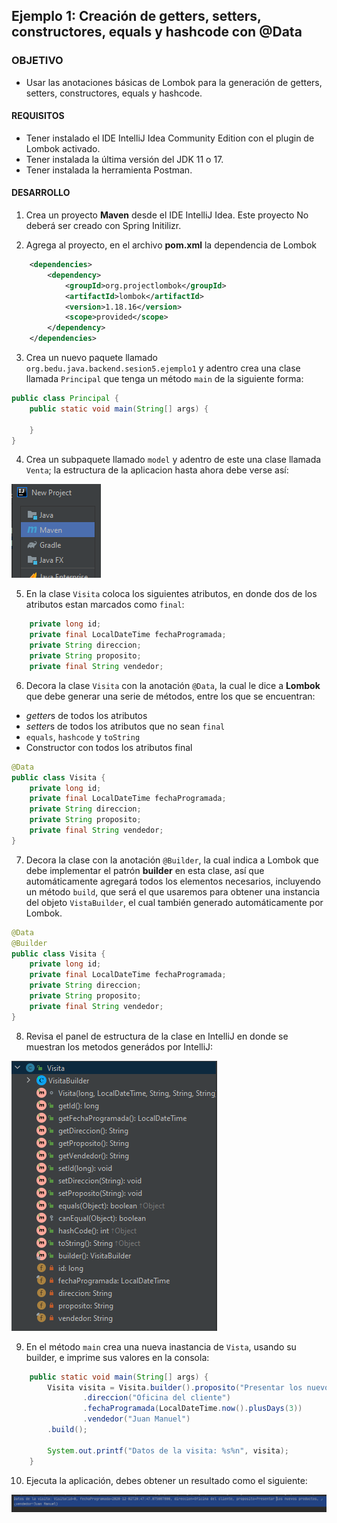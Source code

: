 ## Ejemplo 1: Creación de getters, setters, constructores, equals y hashcode con @Data

### OBJETIVO
- Usar las anotaciones básicas de Lombok para la generación de getters, setters, constructores, equals y hashcode.

#### REQUISITOS
- Tener instalado el IDE IntelliJ Idea Community Edition con el plugin de Lombok activado.
- Tener instalada la última versión del JDK 11 o 17.
- Tener instalada la herramienta Postman.


#### DESARROLLO

1. Crea un proyecto **Maven** desde el IDE IntelliJ Idea. Este proyecto No deberá ser creado con Spring Initilizr.

2. Agrega al proyecto, en el archivo **pom.xml** la dependencia de Lombok 

```xml
    <dependencies>
        <dependency>
            <groupId>org.projectlombok</groupId>
            <artifactId>lombok</artifactId>
            <version>1.18.16</version>
            <scope>provided</scope>
        </dependency>
    </dependencies>
```
3. Crea un nuevo paquete llamado `org.bedu.java.backend.sesion5.ejemplo1` y adentro crea una clase llamada `Principal` que tenga un método `main` de la siguiente forma:
```java
public class Principal {
    public static void main(String[] args) {
        
    }
}
```

4. Crea un subpaquete llamado `model` y adentro de este una clase llamada `Venta`; la estructura de la aplicacion hasta ahora debe verse así:

![imagen](img/img_01.png)

5. En la clase `Visita` coloca los siguientes atributos, en donde dos de los atributos estan marcados como `final`:
```java
    private long id;
    private final LocalDateTime fechaProgramada;
    private String direccion;
    private String proposito;
    private final String vendedor;
```

6. Decora la clase `Visita` con la anotación `@Data`, la cual le dice a **Lombok** que debe generar una serie de métodos, entre los que se encuentran:
- *getter*s de todos los atributos
- *setter*s de todos los atributos que no sean `final`
- `equals`, `hashcode` y `toString`
- Constructor con todos los atributos final

```java
@Data
public class Visita {
    private long id;
    private final LocalDateTime fechaProgramada;
    private String direccion;
    private String proposito;
    private final String vendedor;
}
```

7. Decora la clase con la anotación `@Builder`, la cual indica a Lombok que debe implementar el patrón **builder** en esta clase, así que automáticamente agregará todos los elementos necesarios, incluyendo un método `build`, que será el que usaremos para obtener una instancia del objeto `VistaBuilder`, el cual también generado automáticamente por Lombok.

```java
@Data
@Builder
public class Visita {
    private long id;
    private final LocalDateTime fechaProgramada;
    private String direccion;
    private String proposito;
    private final String vendedor;
}
```

8. Revisa el panel de estructura de la clase en IntelliJ en donde se muestran los metodos generádos por IntelliJ:

![imagen](img/img_03.png)

9. En el método `main` crea una nueva inastancia de `Vista`, usando su builder, e imprime sus valores en la consola:
```java
    public static void main(String[] args) {
        Visita visita = Visita.builder().proposito("Presentar los nuevos productos")
                .direccion("Oficina del cliente")
                .fechaProgramada(LocalDateTime.now().plusDays(3))
                .vendedor("Juan Manuel")
        .build();

        System.out.printf("Datos de la visita: %s%n", visita);
    }
```

10. Ejecuta la aplicación, debes obtener un resultado como el siguiente:

![imagen](img/img_04.png)
